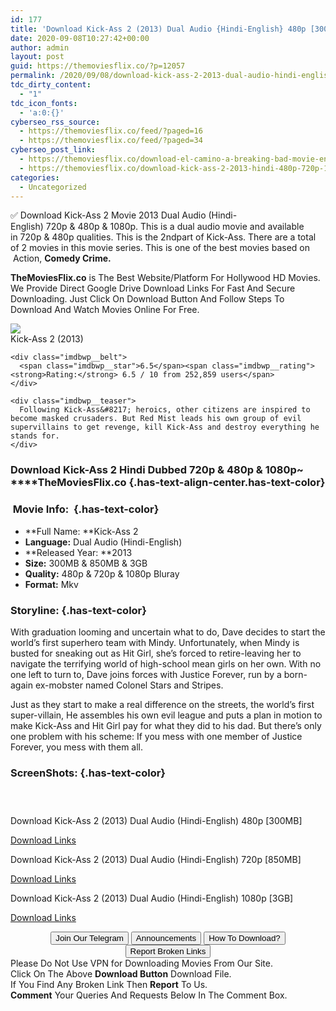 ```yaml
---
id: 177
title: 'Download Kick-Ass 2 (2013) Dual Audio {Hindi-English} 480p [300MB] || 720p [850MB] || 1080p [3GB]'
date: 2020-09-08T10:27:42+00:00
author: admin
layout: post
guid: https://themoviesflix.co/?p=12057
permalink: /2020/09/08/download-kick-ass-2-2013-dual-audio-hindi-english-480p-300mb-720p-850mb-1080p-3gb/
tdc_dirty_content:
  - "1"
tdc_icon_fonts:
  - 'a:0:{}'
cyberseo_rss_source:
  - https://themoviesflix.co/feed/?paged=16
  - https://themoviesflix.co/feed/?paged=34
cyberseo_post_link:
  - https://themoviesflix.co/download-el-camino-a-breaking-bad-movie-english-2019-480p-720p-1080p/
  - https://themoviesflix.co/download-kick-ass-2-2013-hindi-480p-720p-1080p/
categories:
  - Uncategorized
---
```

✅ Download Kick-Ass 2&nbsp;Movie&nbsp;2013 Dual Audio (Hindi-English)&nbsp;720p&nbsp;&&nbsp;480p&nbsp;& 1080p. This is&nbsp;a&nbsp;dual audio&nbsp;movie and available in&nbsp;720p&nbsp;&&nbsp;480p&nbsp;qualities. This is the&nbsp;2ndpart of&nbsp;Kick-Ass.&nbsp;There are a total of&nbsp;2&nbsp;movies in this movie series. This is one of the best movies based on &nbsp;Action, **Comedy Crime.**

**TheMoviesFlix.co**&nbsp;is The Best Website/Platform For Hollywood HD Movies. We Provide Direct Google Drive Download Links For Fast And Secure Downloading. Just Click On Download Button And Follow Steps To Download And Watch Movies Online For Free.

<div class="imdbwp imdbwp--movie dark">
  <div class="imdbwp__thumb">
    <a class="imdbwp__link" target="_blank" title="Kick-Ass 2" href="https://www.imdb.com/title/tt1650554/" rel="nofollow noopener noreferrer"><img class="imdbwp__img" src="https://m.media-amazon.com/images/M/MV5BMTQ4OTQxNzc0N15BMl5BanBnXkFtZTcwOTQxOTU5OQ@@._V1_SX300.jpg" /></a>
  </div>
  
  <div class="imdbwp__content">
    <div class="imdbwp__header">
      <span class="imdbwp__title">Kick-Ass 2</span> (2013)
    </div>
    
    <div class="imdbwp__belt">
      <span class="imdbwp__star">6.5</span><span class="imdbwp__rating"><strong>Rating:</strong> 6.5 / 10 from 252,859 users</span>
    </div>
    
    <div class="imdbwp__teaser">
      Following Kick-Ass&#8217; heroics, other citizens are inspired to become masked crusaders. But Red Mist leads his own group of evil supervillains to get revenge, kill Kick-Ass and destroy everything he stands for.
    </div>
  </div>
</div>

### Download Kick-Ass 2 Hindi&nbsp;Dubbed 720p & 480p & 1080p~ ****TheMoviesFlix.co {.has-text-align-center.has-text-color}

### &nbsp;Movie Info:&nbsp; {.has-text-color}

  * **Full Name:&nbsp;**Kick-Ass 2
  * **Language:**&nbsp;Dual Audio (Hindi-English)
  * **Released Year:&nbsp;**2013
  * **Size:**&nbsp;300MB & 850MB & 3GB
  * **Quality:**&nbsp;480p & 720p & 1080p Bluray
  * **Format:**&nbsp;Mkv

### Storyline: {.has-text-color}

With graduation looming and uncertain what to do, Dave decides to start the world’s first superhero team with Mindy. Unfortunately, when Mindy is busted for sneaking out as Hit Girl, she’s forced to retire-leaving her to navigate the terrifying world of high-school mean girls on her own. With no one left to turn to, Dave joins forces with Justice Forever, run by a born-again ex-mobster named Colonel Stars and Stripes.

Just as they start to make a real difference on the streets, the world’s first super-villain, He assembles his own evil league and puts a plan in motion to make Kick-Ass and Hit Girl pay for what they did to his dad. But there’s only one problem with his scheme: If you mess with one member of Justice Forever, you mess with them all.

### ScreenShots: {.has-text-color}

<div class="wp-block-image">
  <figure class="aligncenter"><img src="https://i.imgur.com/FRdTrnU.jpg" alt /></figure>
</div>

<div class="wp-block-image">
  <figure class="aligncenter"><img src="https://i.imgur.com/ojxMNZP.jpg" alt /></figure>
</div>

<div class="wp-block-image">
  <figure class="aligncenter"><img src="https://i.imgur.com/GoxDJup.jpg" alt /></figure>
</div>

<p class="has-text-align-center has-text-color has-medium-font-size">
  Download Kick-Ass 2 (2013) Dual Audio (Hindi-English) 480p [300MB]
</p>

<span class="mb-center maxbutton-3-center"><span class="maxbutton-3-container mb-container"><a class="maxbutton-3 maxbutton maxbutton-post-button" target="_blank" rel="nofollow noopener noreferrer" href="https://coinquint.com/a10670/"><span class="mb-text">Download Links</span></a></span></span>

<p class="has-text-align-center has-text-color has-medium-font-size">
  Download Kick-Ass 2 (2013) Dual Audio (Hindi-English) 720p [850MB]
</p>

<span class="mb-center maxbutton-3-center"><span class="maxbutton-3-container mb-container"><a class="maxbutton-3 maxbutton maxbutton-post-button" target="_blank" rel="nofollow noopener noreferrer" href="https://coinquint.com/a10672/"><span class="mb-text">Download Links</span></a></span></span>

<p class="has-text-align-center has-text-color has-medium-font-size">
  Download Kick-Ass 2 (2013) Dual Audio (Hindi-English) 1080p [3GB]
</p>

<span class="mb-center maxbutton-3-center"><span class="maxbutton-3-container mb-container"><a class="maxbutton-3 maxbutton maxbutton-post-button" target="_blank" rel="nofollow noopener noreferrer" href="https://coinquint.com/a10674/"><span class="mb-text">Download Links</span></a></span></span>

<center>
</center>

<center>
  <a href="https://t.me/themoviesflixcom" target="_blank" data-wpel-link="external" rel="nofollow external noopener noreferrer"><button class="button button5">Join Our Telegram</button></a> <a href="https://themoviesflix.co/download-kick-ass-2-2013-hindi-480p-720p-1080p/#" target="_blank" data-wpel-link="external" rel="nofollow external noopener noreferrer"><button class="button button5">Announcements</button></a> <a href="https://themoviesflix.com/how-to-download/" target="_blank" data-wpel-link="external" rel="nofollow external noopener noreferrer"><button class="button button5">How To Download?</button></a> <a href="https://themoviesflix.co/download-kick-ass-2-2013-hindi-480p-720p-1080p/#" target="_blank" data-wpel-link="external" rel="nofollow external noopener noreferrer"><button class="button button5">Report Broken Links</button></a>
</center>

<div class="alert alert-danger">
  Please Do Not Use VPN for Downloading Movies From Our Site.
</div>

<div class="alert alert-success">
  Click On The Above <strong>Download Button</strong> Download File.
</div>

<div class="alert alert-warning">
  If You Find Any Broken Link Then <strong>Report</strong> To Us.
</div>

<div class="alert alert-info">
  <strong>Comment</strong> Your Queries And Requests Below In The Comment Box.
</div>